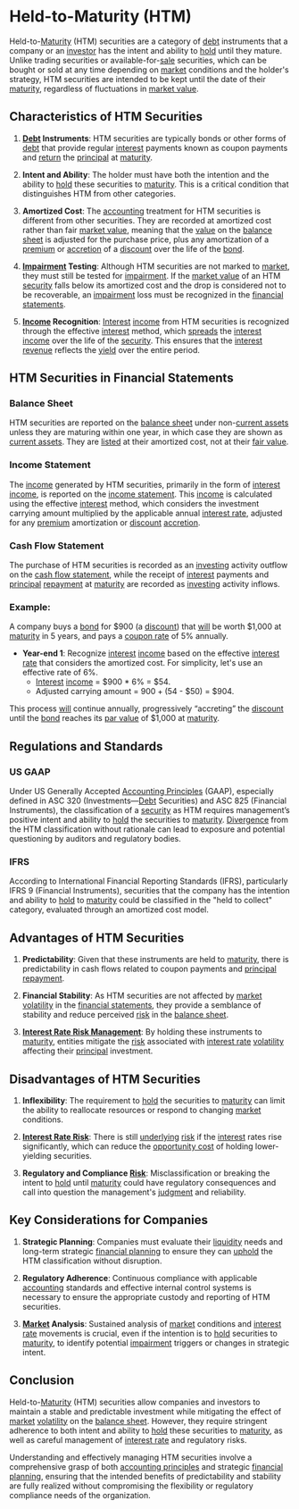# Held-to-Maturity (HTM)

Held-to-[Maturity](../m/maturity.md) (HTM) securities are a category of [debt](../d/debt.md) instruments that a company or an [investor](../i/investor.md) has the intent and ability to [hold](../h/hold.md) until they mature. Unlike trading securities or available-for-[sale](../s/sale.md) securities, which can be bought or sold at any time depending on [market](../m/market.md) conditions and the holder's strategy, HTM securities are intended to be kept until the date of their [maturity](../m/maturity.md), regardless of fluctuations in [market value](../m/market_value.md).

## Characteristics of HTM Securities

1. **[Debt](../d/debt.md) Instruments**: HTM securities are typically bonds or other forms of [debt](../d/debt.md) that provide regular [interest](../i/interest.md) payments known as coupon payments and [return](../r/return.md) the [principal](../p/principal.md) at [maturity](../m/maturity.md).
   
2. **Intent and Ability**: The holder must have both the intention and the ability to [hold](../h/hold.md) these securities to [maturity](../m/maturity.md). This is a critical condition that distinguishes HTM from other categories.

3. **Amortized Cost**: The [accounting](../a/accounting.md) treatment for HTM securities is different from other securities. They are recorded at amortized cost rather than fair [market value](../m/market_value.md), meaning that the [value](../v/value.md) on the [balance sheet](../b/balance_sheet.md) is adjusted for the purchase price, plus any amortization of a [premium](../p/premium.md) or [accretion](../a/accretion.md) of a [discount](../d/discount.md) over the life of the [bond](../b/bond.md).

4. **[Impairment](../i/impairment.md) Testing**: Although HTM securities are not marked to [market](../m/market.md), they must still be tested for [impairment](../i/impairment.md). If the [market value](../m/market_value.md) of an HTM [security](../s/security.md) falls below its amortized cost and the drop is considered not to be recoverable, an [impairment](../i/impairment.md) loss must be recognized in the [financial statements](../f/financial_statements.md).

5. **[Income](../i/income.md) Recognition**: [Interest](../i/interest.md) [income](../i/income.md) from HTM securities is recognized through the effective [interest](../i/interest.md) method, which [spreads](../s/spreads.md) the [interest](../i/interest.md) [income](../i/income.md) over the life of the [security](../s/security.md). This ensures that the [interest](../i/interest.md) [revenue](../r/revenue.md) reflects the [yield](../y/yield.md) over the entire period.

## HTM Securities in Financial Statements

### Balance Sheet

HTM securities are reported on the [balance sheet](../b/balance_sheet.md) under non-[current assets](../c/current_assets.md) unless they are maturing within one year, in which case they are shown as [current assets](../c/current_assets.md). They are [listed](../l/listed.md) at their amortized cost, not at their [fair value](../f/fair_value.md).

### Income Statement

The [income](../i/income.md) generated by HTM securities, primarily in the form of [interest](../i/interest.md) [income](../i/income.md), is reported on the [income statement](../i/income_statement.md). This [income](../i/income.md) is calculated using the effective [interest](../i/interest.md) method, which considers the investment carrying amount multiplied by the applicable annual [interest rate](../i/interest_rate.md), adjusted for any [premium](../p/premium.md) amortization or [discount](../d/discount.md) [accretion](../a/accretion.md).

### Cash Flow Statement

The purchase of HTM securities is recorded as an [investing](../i/investing.md) activity outflow on the [cash flow statement](../c/cash_flow_statement.md), while the receipt of [interest](../i/interest.md) payments and [principal](../p/principal.md) [repayment](../r/repayment.md) at [maturity](../m/maturity.md) are recorded as [investing](../i/investing.md) activity inflows.

### Example:

A company buys a [bond](../b/bond.md) for $900 (a [discount](../d/discount.md)) that [will](../w/will.md) be worth $1,000 at [maturity](../m/maturity.md) in 5 years, and pays a [coupon rate](../c/coupon_rate.md) of 5% annually.

- **Year-end 1**: Recognize [interest](../i/interest.md) [income](../i/income.md) based on the effective [interest rate](../i/interest_rate.md) that considers the amortized cost. For simplicity, let's use an effective rate of 6%.
  - [Interest](../i/interest.md) [income](../i/income.md) = $900 * 6% = $54.
  - Adjusted carrying amount = $900 + ($54 - $50) = $904.

This process [will](../w/will.md) continue annually, progressively “accreting” the [discount](../d/discount.md) until the [bond](../b/bond.md) reaches its [par value](../p/par_value.md) of $1,000 at [maturity](../m/maturity.md).

## Regulations and Standards

### US GAAP

Under US Generally Accepted [Accounting Principles](../a/accounting_principles.md) (GAAP), especially defined in ASC 320 (Investments—[Debt](../d/debt.md) Securities) and ASC 825 (Financial Instruments), the classification of a [security](../s/security.md) as HTM requires management’s positive intent and ability to [hold](../h/hold.md) the securities to [maturity](../m/maturity.md). [Divergence](../d/divergence.md) from the HTM classification without rationale can lead to exposure and potential questioning by auditors and regulatory bodies.

### IFRS

According to International Financial Reporting Standards (IFRS), particularly IFRS 9 (Financial Instruments), securities that the company has the intention and ability to [hold](../h/hold.md) to [maturity](../m/maturity.md) could be classified in the "held to collect" category, evaluated through an amortized cost model.

## Advantages of HTM Securities

1. **Predictability**: Given that these instruments are held to [maturity](../m/maturity.md), there is predictability in cash flows related to coupon payments and [principal](../p/principal.md) [repayment](../r/repayment.md).
   
2. **Financial Stability**: As HTM securities are not affected by [market](../m/market.md) [volatility](../v/volatility.md) in the [financial statements](../f/financial_statements.md), they provide a semblance of stability and reduce perceived [risk](../r/risk.md) in the [balance sheet](../b/balance_sheet.md).

3. **[Interest Rate Risk Management](../i/interest_rate_risk_management.md)**: By holding these instruments to [maturity](../m/maturity.md), entities mitigate the [risk](../r/risk.md) associated with [interest rate](../i/interest_rate.md) [volatility](../v/volatility.md) affecting their [principal](../p/principal.md) investment.

## Disadvantages of HTM Securities

1. **Inflexibility**: The requirement to [hold](../h/hold.md) the securities to [maturity](../m/maturity.md) can limit the ability to reallocate resources or respond to changing [market](../m/market.md) conditions.

2. **[Interest Rate Risk](../i/interest_rate_risk.md)**: There is still [underlying](../u/underlying.md) [risk](../r/risk.md) if the [interest](../i/interest.md) rates rise significantly, which can reduce the [opportunity cost](../o/opportunity_cost.md) of holding lower-yielding securities.

3. **Regulatory and Compliance [Risk](../r/risk.md)**: Misclassification or breaking the intent to [hold](../h/hold.md) until [maturity](../m/maturity.md) could have regulatory consequences and call into question the management's [judgment](../j/judgment.md) and reliability.

## Key Considerations for Companies

1. **Strategic Planning**: Companies must evaluate their [liquidity](../l/liquidity.md) needs and long-term strategic [financial planning](../f/financial_planning.md) to ensure they can [uphold](../u/uphold.md) the HTM classification without disruption.

2. **Regulatory Adherence**: Continuous compliance with applicable [accounting](../a/accounting.md) standards and effective internal control systems is necessary to ensure the appropriate custody and reporting of HTM securities.

3. **[Market](../m/market.md) Analysis**: Sustained analysis of [market](../m/market.md) conditions and [interest rate](../i/interest_rate.md) movements is crucial, even if the intention is to [hold](../h/hold.md) securities to [maturity](../m/maturity.md), to identify potential [impairment](../i/impairment.md) triggers or changes in strategic intent.

## Conclusion

Held-to-[Maturity](../m/maturity.md) (HTM) securities allow companies and investors to maintain a stable and predictable investment while mitigating the effect of [market](../m/market.md) [volatility](../v/volatility.md) on the [balance sheet](../b/balance_sheet.md). However, they require stringent adherence to both intent and ability to [hold](../h/hold.md) these securities to [maturity](../m/maturity.md), as well as careful management of [interest rate](../i/interest_rate.md) and regulatory risks.

Understanding and effectively managing HTM securities involve a comprehensive grasp of both [accounting principles](../a/accounting_principles.md) and strategic [financial planning](../f/financial_planning.md), ensuring that the intended benefits of predictability and stability are fully realized without compromising the flexibility or regulatory compliance needs of the organization.